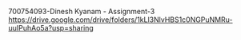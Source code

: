 700754093-Dinesh Kyanam - Assignment-3
https://drive.google.com/drive/folders/1kLl3NlvHBS1c0NGPuNMRu-uuIPuhAo5a?usp=sharing
